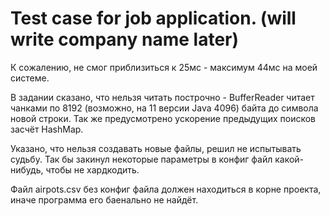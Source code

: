 # Test case for job application. (will write company name later)

К сожалению, не смог приблизиться к 25мс - максимум 44мс на моей системе.

В задании сказано, что нельзя читать построчно - BufferReader читает чанками по 8192 (возможно, на 11 версии Java 4096) байта до символа новой строки. 
Так же предусмотрено ускорение предыдущих поисков засчёт HashMap.

Указано, что нельзя создавать новые файлы, решил не испытывать судьбу. Так бы закинул некоторые параметры в конфиг файл какой-нибудь, чтобы не хардкодить.

Файл airpots.csv без конфиг файла должен находиться в корне проекта, иначе программа его баенально не найдёт.
